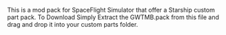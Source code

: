 This is a mod pack for SpaceFlight Simulator that offer a Starship custom part pack.
To Download Simply Extract the GWTMB.pack from this file and drag and drop it into your custom parts folder.
